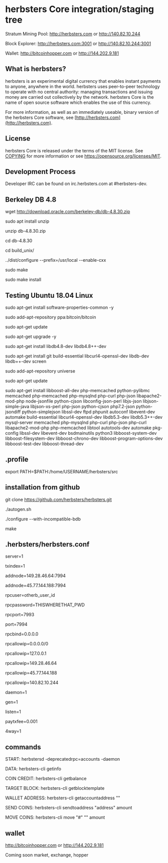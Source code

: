 herbsters Core integration/staging tree
=====================================

Stratum Mining Pool: http://herbsters.com or http://140.82.10.244

Block Explorer: http://herbsters.com:3001 or http://140.82.10.244:3001

Wallet: http://bitcoinhopper.com or http://144.202.9.181

What is herbsters?
----------------

herbsters is an experimental digital currency that enables instant payments to
anyone, anywhere in the world. herbsters uses peer-to-peer technology to operate
with no central authority: managing transactions and issuing money are carried
out collectively by the network. herbsters Core is the name of open source
software which enables the use of this currency.

For more information, as well as an immediately useable, binary version of
the herbsters Core software, see [http://herbsters.com](http://herbsters.com).

License
-------

herbsters Core is released under the terms of the MIT license. See [COPYING](COPYING) for more
information or see https://opensource.org/licenses/MIT.

Development Process
-------------------

Developer IRC can be found on irc.herbsters.com at #herbsters-dev.

Berkeley DB 4.8
---------------

wget http://download.oracle.com/berkeley-db/db-4.8.30.zip

sudo apt install unzip

unzip db-4.8.30.zip

cd db-4.8.30

cd build_unix/

../dist/configure --prefix=/usr/local --enable-cxx

sudo make

sudo make install

Testing Ubuntu 18.04 Linux
--------------------------

sudo apt-get install software-properties-common -y

sudo add-apt-repository ppa:bitcoin/bitcoin

sudo apt-get update

sudo apt-get upgrade -y

sudo apt-get install libdb4.8-dev libdb4.8++-dev

sudo apt-get install git build-essential libcurl4-openssl-dev libdb-dev libdb++-dev screen

sudo add-apt-repository universe

sudo apt-get update

sudo apt-get install libboost-all-dev php-memcached python-pylibmc memcached php-memcached php-mysqlnd php-curl php-json libapache2-mod-php node-jsonfile python-cjson libconfig-json-perl libjs-json libjson-simple-java libjson-xs-perl php-json python-cjson php7.2-json python-jsondiff python-simplejson libssl-dev ftpd phpunit autoconf libevent-dev automake build-essential libcurl4-openssl-dev libdb5.3-dev libdb5.3++-dev mysql-server memcached php-mysqlnd php-curl php-json php-curl libapache2-mod-php php-memcached libtool autotools-dev automake pkg-config libssl-dev libevent-dev bsdmainutils python3 libboost-system-dev libboost-filesystem-dev libboost-chrono-dev libboost-program-options-dev libboost-test-dev libboost-thread-dev

.profile
--------

export PATH=$PATH:/home/USERNAME/herbsters/src

installation from github
------------------------

git clone https://github.com/herbsters/herbsters.git

./autogen.sh

./configure --with-incompatible-bdb

make

.herbsters/herbsters.conf
-------------------------

server=1

txindex=1

addnode=149.28.46.64:7994

addnode=45.77.144.188:7994

rpcuser=otherb_user_id

rpcpassword=THISWHERETHAT_PWD

rpcport=7993

port=7994

rpcbind=0.0.0.0

rpcallowip=0.0.0.0/0

rpcallowip=127.0.0.1

rpcallowip=149.28.46.64

rpcallowip=45.77.144.188

rpcallowip=140.82.10.244

daemon=1

gen=1

listen=1

paytxfee=0.001

4way=1

commands
--------

START: herbstersd -deprecatedrpc=accounts -daemon

DATA: herbsters-cli getinfo

COIN CREDIT: herbsters-cli getbalance

TARGET BLOCK: herbsters-cli getblocktemplate

WALLET ADDRESS: herbsters-cli getaccountaddress ""

SEND COINS: herbsters-cli sendtoaddress "address" amount

MOVE COINS: herbsters-cli move "#" "" amount

wallet
------

http://bitcoinhopper.com or http://144.202.9.181

Coming soon market, exchange, hopper
